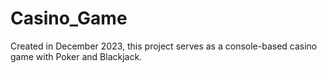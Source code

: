 # Casino_Game
Created in December 2023, this project serves as a console-based casino game with Poker and Blackjack.
